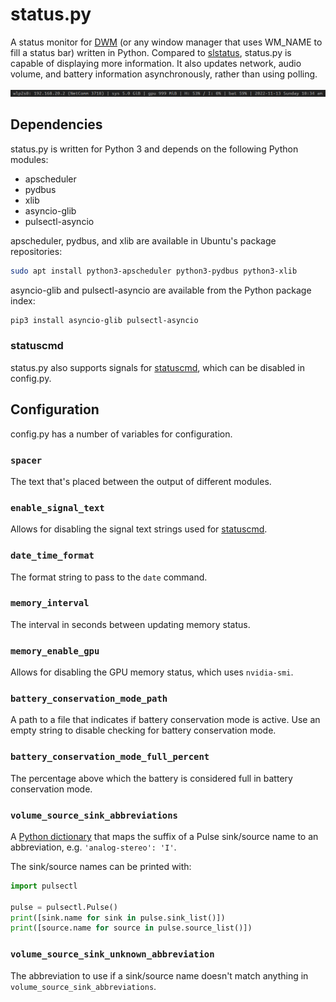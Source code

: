 # status.py

A status monitor for [DWM](https://dwm.suckless.org/) (or any window manager that uses WM_NAME to fill a status bar)
written in Python.
Compared to [slstatus](https://tools.suckless.org/slstatus/), status.py is capable of displaying more information.
It also updates network, audio volume, and battery information asynchronously, rather than using polling.

![Example status bar](status_bar.png "Example status bar")

## Dependencies

status.py is written for Python 3 and depends on the following Python modules:

- apscheduler
- pydbus
- xlib
- asyncio-glib
- pulsectl-asyncio

apscheduler, pydbus, and xlib are available in Ubuntu's package repositories:

```bash
sudo apt install python3-apscheduler python3-pydbus python3-xlib
```

asyncio-glib and pulsectl-asyncio are available from the Python package index:

```bash
pip3 install asyncio-glib pulsectl-asyncio
```

### statuscmd

status.py also supports signals for [statuscmd](https://dwm.suckless.org/patches/statuscmd/), which can be disabled in
config.py.

## Configuration

config.py has a number of variables for configuration.

### `spacer`

The text that's placed between the output of different modules.

### `enable_signal_text`

Allows for disabling the signal text strings used for [statuscmd](https://dwm.suckless.org/patches/statuscmd/).

### `date_time_format`

The format string to pass to the `date` command.

### `memory_interval`

The interval in seconds between updating memory status.

### `memory_enable_gpu`

Allows for disabling the GPU memory status, which uses `nvidia-smi`.

### `battery_conservation_mode_path`

A path to a file that indicates if battery conservation mode is active.
Use an empty string to disable checking for battery conservation mode.

### `battery_conservation_mode_full_percent`

The percentage above which the battery is considered full in battery conservation mode.

### `volume_source_sink_abbreviations`

A [Python dictionary](https://docs.python.org/3/tutorial/datastructures.html#dictionaries) that maps the suffix of a
Pulse sink/source name to an abbreviation, e.g. `'analog-stereo': 'I'`.

The sink/source names can be printed with:

```python
import pulsectl

pulse = pulsectl.Pulse()
print([sink.name for sink in pulse.sink_list()])
print([source.name for source in pulse.source_list()])
```

### `volume_source_sink_unknown_abbreviation`

The abbreviation to use if a sink/source name doesn't match anything in `volume_source_sink_abbreviations`.
